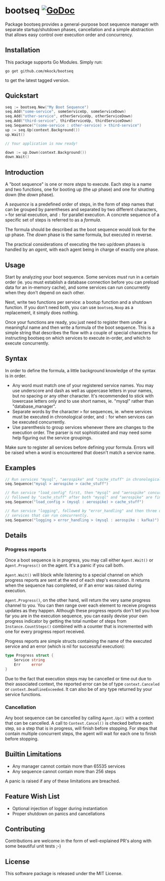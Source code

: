 # bootseq&nbsp;[![GoDoc](https://godoc.org/github.com/mkock/bootseq?status.svg)](https://godoc.org/github.com/mkock/bootseq)

Package bootseq provides a general-purpose boot sequence manager with separate
startup/shutdown phases, cancellation and a simple abstraction that allows easy
control over execution order and concurrency.

## Installation

This package supports Go Modules. Simply run:

`go get github.com/mkock/bootseq`

to get the latest tagged version.

## Quickstart

```go
seq := bootseq.New("My Boot Sequence")
seq.Add("some-service", someServiceUp, someServiceDown)
seq.Add("other-service", otherServiceUp, otherServiceDown)
seq.Add("third-service", thirdServiceUp, thirdServiceDown)
seq.Sequence("(some-service : other-service) > third-service")
up := seq.Up(context.Background())
up.Wait()

// Your application is now ready!

down := up.Down(context.Background())
down.Wait()
```

## Introduction

A "boot sequence" is one or more _steps_ to execute. Each step is a name and
two functions, one for booting up (the _up_ phase) and one for shutting down
(the _down_ phase).

A _sequence_ is a predefined order of steps, in the form of step names
that can be grouped by parentheses and separated by two different characters,
`>` for serial execution, and `:` for parallel execution. A concrete sequence
of a specific set of steps is referred to as a _formula_.

The formula should be described as the boot sequence would look for the _up_
phase. The _down_ phase is the same formula, but executed in reverse.

The practical considerations of executing the two up/down phases is handled
by an _agent_, with each agent being in charge of exactly one phase.

## Usage

Start by analyzing your boot sequence. Some services _must_ run in a certain
order (ie. you must establish a database connection before you can preload data
for an in-memory cache), and some services can run concurrently when they don't
depend on each other.

Next, write two functions per service: a bootup function and a shutdown function.
If you don't need both, you can use `bootseq.Noop` as a replacement, it simply
does nothing. 

Once your functions are ready, you just need to register them under a meaningful
name and then write a formula of the boot sequence. This is a simple string that
describes the flow with a couple of special characters for instructing bootseq
on which services to execute in-order, and which to execute concurrently.

## Syntax

In order to define the formula, a little background knowledge of the syntax is
in order.

- Any word must match one of your registered service names. You may use underscore
  and dash as well as uppercase letters in your names, but no spacing or any
  other character. It's recommended to stick with lowercase letters only and to
  use short names, ie. "mysql" rather than "database_manager".
- Separate words by the character `>` for sequences, ie. where services must be
  executed in chronological order, and `:` for when services can be executed
  concurrently.
- Use parenthesis to group services whenever there are changes to the execution
  order. The parser is not sophisticated and may need some help figuring out
  the service groupings.

Make sure to register all services before defining your formula. Errors will be
raised when a word is encountered that doesn't match a service name.

## Examples

```go
// Run services "mysql", "aerospike" and "cache_stuff" in chronological order.
seq.Sequence("mysql > aerospike > cache_stuff")

// Run service "load_config" first, then "mysql" and "aerospike" concurrently,
// followed by "cache_stuff" after both "mysql" and "aerospike" are finished. 
seq.Sequence("load_config > (mysql : aerospike) > cache_stuff")

// Run service "logging", followed by "error_handling" and then three other
// services that can run concurrently. 
seq.Sequence("logging > error_handling > (mysql : aerospike : kafka)")
```

## Details

### Progress reports

Once a boot sequence is in progress, you may call either `Agent.Wait()` or
`Agent.Progress()` on the agent. It's a panic if you call both.

`Agent.Wait()` will block while listening to a special channel on which progress
reports are sent at the end of each step's execution. It returns when the sequence
has completed, or if an error was raised during execution.

`Agent.Progress()`, on the other hand, will return the very same progress channel
to you. You can then range over each element to receive progress updates as they
happen. Although these progress reports don't tell you how far you are in the
execution sequence, you can easily devise your own progress indicator by getting
the total number of steps from `Instance.CountSteps()` combined with a counter
that is incremented with one for every progress report received.

Progress reports are simple structs containing the name of the executed service
and an error (which is nil for successful execution):

```go
type Progress struct {
	Service string
	Err     error
}
```

Due to the fact that execution steps may be cancelled or time out due to their
associated context, the reported error can be of type `context.Canceled` or
`context.DeadlineExceeded`. It can also be of any type returned by your service
functions.

### Cancellation

Any boot sequence can be cancelled by calling `Agent.Up()` with a context that
can be cancelled. A call to `Context.Cancel()` is checked before each step, so
a step that is in progress, will finish before stopping. For steps that contain
multiple concurrent steps, the agent will wait for each one to finish before
stopping. 

## Builtin Limitations

- Any manager cannot contain more than 65535 services
- Any sequence cannot contain more than 256 steps

A panic is raised if any of these limitations are breached.

## Feature Wish List

- Optional injection of logger during instantiation
- Proper shutdown on panics and cancellations

## Contributing

Contributions are welcome in the form of well-explained PR's along with some
beautiful unit tests ;-)

## License

This software package is released under the MIT License.
